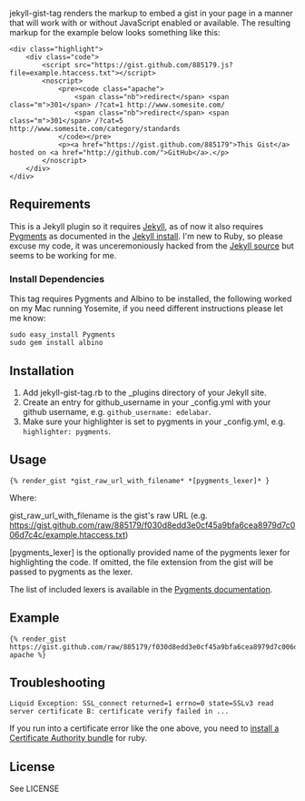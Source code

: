 jekyll-gist-tag renders the markup to embed a gist in your page in a manner that will work with or without
JavaScript enabled or available.  The resulting markup for the example below looks something like this:

	<div class="highlight">
		<div class="code">
			<script src="https://gist.github.com/885179.js?file=example.htaccess.txt"></script>
			<noscript>
				<pre><code class="apache">
					<span class="nb">redirect</span> <span class="m">301</span> /?cat=1 http://www.somesite.com/
					<span class="nb">redirect</span> <span class="m">301</span> /?cat=5 http://www.somesite.com/category/standards
				</code></pre>
				<p><a href="https://gist.github.com/885179">This Gist</a> hosted on <a href="http://github.com/">GitHub</a>.</p>
			</noscript>
		</div>
	</div>
	
## Requirements

This is a Jekyll plugin so it requires [Jekyll](https://github.com/mojombo/jekyll), as of now it also requires [Pygments](http://pygments.org/) as documented in the [Jekyll install](https://github.com/mojombo/jekyll/wiki/install).  I'm new to Ruby, so please excuse my code, it was unceremoniously hacked from the [Jekyll source](https://github.com/mojombo/jekyll/blob/master/lib/jekyll/tags/highlight.rb) but seems to be working for me.

### Install Dependencies

This tag requires Pygments and Albino to be installed, the following worked on my Mac running Yosemite, if you need different instructions please let me know:

	sudo easy_install Pygments
	sudo gem install albino

## Installation

1. Add jekyll-gist-tag.rb to the _plugins directory of your Jekyll site.
2. Create an entry for github_username in your _config.yml with your github username, e.g. ```github_username: edelabar```.
3. Make sure your highlighter is set to pygments in your _config.yml, e.g. ```highlighter: pygments```.

## Usage

    {% render_gist *gist_raw_url_with_filename* *[pygments_lexer]* }

Where:

gist_raw_url_with_filename is the gist's raw URL (e.g. https://gist.github.com/raw/885179/f030d8edd3e0cf45a9bfa6cea8979d7c006d7c4c/example.htaccess.txt)

[pygments_lexer] is the optionally provided name of the pygments lexer for highlighting the code. If omitted, the file extension from the gist will be passed to pygments as the lexer.

The list of included lexers is available in the [Pygments documentation](http://pygments.org/docs/lexers).

## Example

    {% render_gist https://gist.github.com/raw/885179/f030d8edd3e0cf45a9bfa6cea8979d7c006d7c4c/example.htaccess.txt apache %}

## Troubleshooting

    Liquid Exception: SSL_connect returned=1 errno=0 state=SSLv3 read server certificate B: certificate verify failed in ...

If you run into a certificate error like the one above, you need to [install a Certificate Authority bundle](http://stackoverflow.com/questions/4528101/ssl-connect-returned-1-errno-0-state-sslv3-read-server-certificate-b-certificat) for ruby.

## License

See LICENSE
